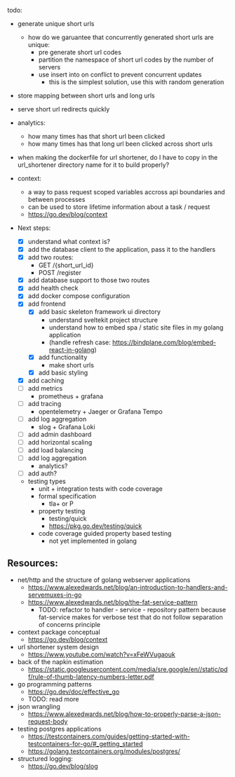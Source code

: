todo:
- generate unique short urls
    - how do we garuantee that concurrently generated short urls are unique:
        - pre generate short url codes
        - partition the namespace of short url codes by the number of servers
        - use insert into on conflict to prevent concurrent updates
            - this is the simplest solution, use this with random generation
- store mapping between short urls and long urls
- serve short url redirects quickly
- analytics:
    - how many times has that short url been clicked
    - how many times has that long url been clicked across short urls

- when making the dockerfile for url shortener, do I have to copy in the url_shortener
  directory name for it to build properly?

- context:
    - a way to pass request scoped variables accross api boundaries and between processes
    - can be used to store lifetime information about a task / request
    - https://go.dev/blog/context



- Next steps:
    - [x] understand what context is?
    - [x] add the database client to the application, pass it to the handlers
    - [x] add two routes:
        - GET /{short_url_id}
        - POST /register
    - [x] add database support to those two routes
    - [x] add health check
    - [x] add docker compose configuration
    - [x] add frontend
        - [x] add basic skeleton framework ui directory
            - understand sveltekit project structure
            - understand how to embed spa / static site files in my golang application
            - (handle refresh case: https://bindplane.com/blog/embed-react-in-golang)
        - [x] add functionality
            - make short urls
        - [x] add basic styling
    - [x] add caching
    - [ ] add metrics
        - prometheus + grafana
    - [ ] add tracing
        - opentelemetry + Jaeger or Grafana Tempo
    - [ ] add log aggregation
        - slog + Grafana Loki
    - [ ] add admin dashboard
    - [ ] add horizontal scaling
    - [ ] add load balancing
    - [ ] add log aggregation
        - analytics?
    - [ ] add auth?
    - testing types
        - unit + integration tests with code coverage
        - formal specification
            - tla+ or P
        - property testing
            - testing/quick
            - https://pkg.go.dev/testing/quick
        - code coverage guided property based testing
            - not yet implemented in golang

## Resources:
- net/http and the structure of golang webserver applications
    - https://www.alexedwards.net/blog/an-introduction-to-handlers-and-servemuxes-in-go
    - https://www.alexedwards.net/blog/the-fat-service-pattern
        - TODO: refactor to handler - service - repository pattern because fat-service makes for verbose test that do not follow separation of concerns principle 
- context package conceptual
    - https://go.dev/blog/context
- url shortener system design
    - https://www.youtube.com/watch?v=xFeWVugaouk
- back of the napkin estimation
    - https://static.googleusercontent.com/media/sre.google/en//static/pdf/rule-of-thumb-latency-numbers-letter.pdf
- go programming patterns
    - https://go.dev/doc/effective_go
    - TODO: read more
- json wrangling
    - https://www.alexedwards.net/blog/how-to-properly-parse-a-json-request-body
- testing postgres applications
    - https://testcontainers.com/guides/getting-started-with-testcontainers-for-go/#_getting_started
    - https://golang.testcontainers.org/modules/postgres/
- structured logging:
    - https://go.dev/blog/slog